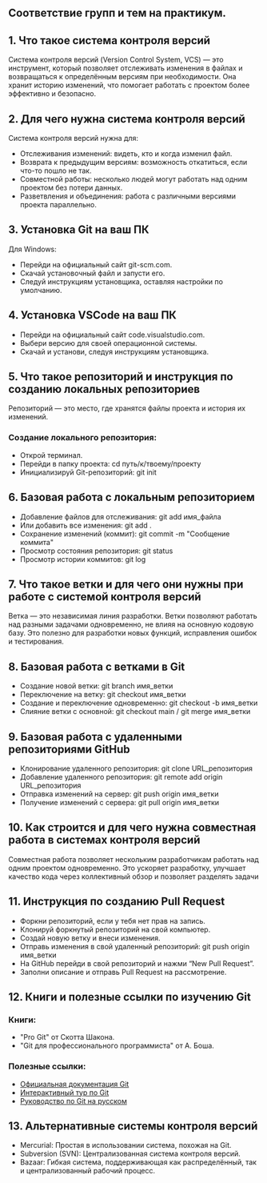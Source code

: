 ## Соответствие групп и тем на практикум.

## 1. Что такое система контроля версий

Система контроля версий (Version Control System, VCS) — это инструмент, который позволяет отслеживать изменения в файлах и возвращаться к определённым версиям при необходимости. Она хранит историю изменений, что помогает работать с проектом более эффективно и безопасно.

## 2. Для чего нужна система контроля версий

Система контроля версий нужна для:

* Отслеживания изменений: видеть, кто и когда изменил файл.
* Возврата к предыдущим версиям: возможность откатиться, если что-то пошло не так.
* Совместной работы: несколько людей могут работать над одним проектом без потери данных.
* Разветвления и объединения: работа с различными версиями проекта параллельно.

## 3. Установка Git на ваш ПК

Для Windows:

* Перейди на официальный сайт git-scm.com.
* Скачай установочный файл и запусти его.
* Следуй инструкциям установщика, оставляя настройки по умолчанию.

## 4. Установка VSCode на ваш ПК

* Перейди на официальный сайт code.visualstudio.com.
* Выбери версию для своей операционной системы.
* Скачай и установи, следуя инструкциям установщика.

## 5. Что такое репозиторий и инструкция по созданию локальных репозиториев

Репозиторий — это место, где хранятся файлы проекта и история их изменений. 

### Создание локального репозитория:

* Открой терминал.
* Перейди в папку проекта: cd путь/к/твоему/проекту
* Инициализируй Git-репозиторий: git init


## 6. Базовая работа с локальным репозиторием

* Добавление файлов для отслеживания: git add имя_файла
* Или добавить все изменения: git add .
* Сохранение изменений (коммит): git commit -m "Сообщение коммита"
* Просмотр состояния репозитория: git status
* Просмотр истории коммитов: git log

## 7. Что такое ветки и для чего они нужны при работе с системой контроля версий

Ветка — это независимая линия разработки. Ветки позволяют работать над разными задачами одновременно, не влияя на основную кодовую базу. Это полезно для разработки новых функций, исправления ошибок и тестирования.

## 8. Базовая работа с ветками в Git

* Создание новой ветки: git branch имя_ветки
* Переключение на ветку: git checkout имя_ветки
* Создание и переключение одновременно: git checkout -b имя_ветки
* Слияние ветки с основной: git checkout main / git merge имя_ветки

## 9. Базовая работа с удаленными репозиториями GitHub

* Клонирование удаленного репозитория: git clone URL_репозитория
* Добавление удаленного репозитория: git remote add origin URL_репозитория
* Отправка изменений на сервер: git push origin имя_ветки
* Получение изменений с сервера: git pull origin имя_ветки

## 10. Как строится и для чего нужна совместная работа в системах контроля версий

Совместная работа позволяет нескольким разработчикам работать над одним проектом одновременно. Это ускоряет разработку, улучшает качество кода через коллективный обзор и позволяет разделять задачи

## 11. Инструкция по созданию Pull Request

* Форкни репозиторий, если у тебя нет прав на запись.
* Клонируй форкнутый репозиторий на свой компьютер.
* Создай новую ветку и внеси изменения.
* Отправь изменения в свой удаленный репозиторий: git push origin имя_ветки
* На GitHub перейди в свой репозиторий и нажми “New Pull Request”.
* Заполни описание и отправь Pull Request на рассмотрение.

## 12. Книги и полезные ссылки по изучению Git

### Книги:

* "Pro Git" от Скотта Шакона.
* "Git для профессионального программиста" от А. Боша.

### Полезные ссылки:

* [Официальная документация Git](https://git-scm.com/doc)
* [Интерактивный тур по Git](https://githowto.com/)
* [Руководство по Git на русском](https://git-scm.com/book/ru/v2)

## 13. Альтернативные системы контроля версий

* Mercurial: Простая в использовании система, похожая на Git.
* Subversion (SVN): Централизованная система контроля версий.
* Bazaar: Гибкая система, поддерживающая как распределённый, так и централизованный рабочий процесс.